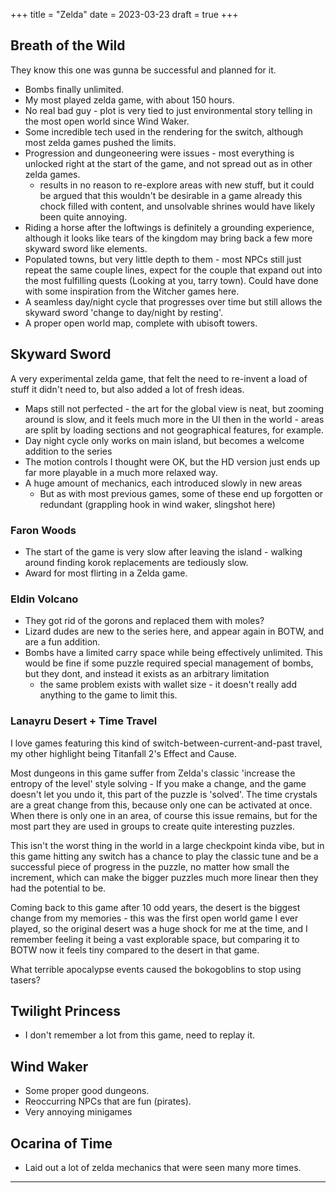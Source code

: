 +++
title = "Zelda"
date = 2023-03-23
draft = true 
+++

## Breath of the Wild

They know this one was gunna be successful and planned for it.

- Bombs finally unlimited.
- My most played zelda game, with about 150 hours.
- No real bad guy - plot is very tied to just environmental story telling in the most open world since Wind Waker.
- Some incredible tech used in the rendering for the switch, although most zelda games pushed the limits.
- Progression and dungeoneering were issues - most everything is unlocked right at the start of the game, and not spread out as in other zelda games.
    - results in no reason to re-explore areas with new stuff, but it could be argued that this wouldn't be desirable in a game already this chock filled with content, and unsolvable shrines would have likely been quite annoying.
- Riding a horse after the loftwings is definitely a grounding experience, although it looks like tears of the kingdom may bring back a few more skyward sword like elements.
- Populated towns, but very little depth to them - most NPCs still just repeat the same couple lines, expect for the couple that expand out into the most fulfilling quests (Looking at you, tarry town). Could have done with some inspiration from the Witcher games here.
- A seamless day/night cycle that progresses over time but still allows the skyward sword 'change to day/night by resting'.
- A proper open world map, complete with ubisoft towers.

## Skyward Sword

A very experimental zelda game, that felt the need to re-invent a load of stuff it didn't need to, but also added a lot of fresh ideas.

- Maps still not perfected - the art for the global view is neat, but zooming around is slow, and it feels much more in the UI then in the world - areas are split by loading sections and not geographical features, for example.
- Day night cycle only works on main island, but becomes a welcome addition to the series
- The motion controls I thought were OK, but the HD version just ends up far more playable in a much more relaxed way.
- A huge amount of mechanics, each introduced slowly in new areas
    - But as with most previous games, some of these end up forgotten or redundant (grappling hook in wind waker, slingshot here)

### Faron Woods

- The start of the game is very slow after leaving the island - walking around finding korok replacements are tediously slow.
- Award for most flirting in a Zelda game.

### Eldin Volcano

- They got rid of the gorons and replaced them with moles?
- Lizard dudes are new to the series here, and appear again in BOTW, and are a fun addition.
- Bombs have a limited carry space while being effectively unlimited. This would be fine if some puzzle required special management of bombs, but they dont, and instead it exists as an arbitrary limitation
    - the same problem exists with wallet size - it doesn't really add anything to the game to limit this.

### Lanayru Desert +  Time Travel

I love games featuring this kind of switch-between-current-and-past travel, my other highlight being Titanfall 2's Effect and Cause.

Most dungeons in this game suffer from Zelda's classic 'increase the entropy of the level' style solving - If you make a change, and the game doesn't let you undo it, this part of the puzzle is 'solved'. The time crystals are a great change from this, because only one can be activated at once. When there is only one in an area, of course this issue remains, but for the most part they are used in groups to create quite interesting puzzles.

This isn't the worst thing in the world in a large checkpoint kinda vibe, but in this game hitting any switch has a chance to play the classic tune and be a successful piece of progress in the puzzle, no matter how small the increment, which can make the bigger puzzles much more linear then they had the potential to be.

Coming back to this game after 10 odd years, the desert is the biggest change from my memories - this was the first open world game I ever played, so the original desert was a huge shock for me at the time, and I remember feeling it being a vast explorable space, but comparing it to BOTW now it feels tiny compared to the desert in that game.

What terrible apocalypse events caused the bokogoblins to stop using tasers?

## Twilight Princess

- I don't remember a lot from this game, need to replay it.

## Wind Waker

- Some proper good dungeons.
- Reoccurring NPCs that are fun (pirates).
- Very annoying minigames

## Ocarina of Time

- Laid out a lot of zelda mechanics that were seen many more times.

---
